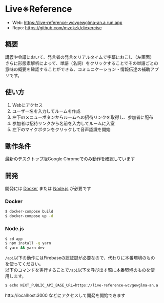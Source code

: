 # Live※Reference

* Web: https://live-reference-wcvgewglma-an.a.run.app
* Repo: https://github.com/mzdkzk/diexercise

## 概要
講義や会議において、発言者の発言をリアルタイムで字幕におこし（左画面）
さらに形態素解析によって、単語（名詞）をクリックすることでその単語ごとの意味の概要を確認することができる、コミュニケーション・情報伝達の補助アプリです。

## 使い方
1. Webにアクセス
2. ユーザー名を入力してルームを作成
3. 左下のメニューボタンからルームへの招待リンクを取得し、参加者に配布
4. 参加者は招待リンクから名前を入力してルームに入室
5. 左下のマイクボタンをクリックして音声認識を開始

## 動作条件
最新のデスクトップ版Google Chromeでのみ動作を確認しています

## 開発
開発には [Docker](https://www.docker.com) または [Node.js](https://nodejs.org) が必要です

### Docker
```bash
$ docker-compose build
$ docker-compose up -d
```

### Node.js
```bash
$ cd app
$ npm install -g yarn
$ yarn && yarn dev
```

`/api`以下の動作にはFirebaseの認証鍵が必要なので、代わりに本番環境のものを使ってください。  
以下のコマンドを実行することで`/api`以下を呼び出す際に本番環境のものを使用します。

```bash
$ echo NEXT_PUBLIC_API_BASE_URL=https://live-reference-wcvgewglma-an.a.run.app > app/.env.local
```

http://localhost:3000 などにアクセスして開発を開始できます

